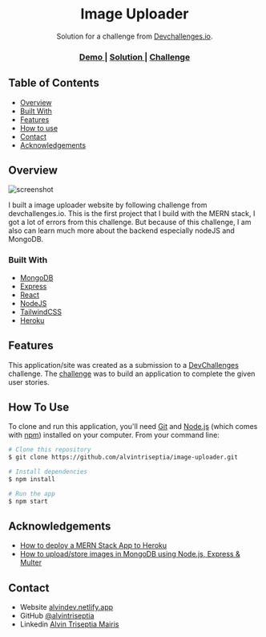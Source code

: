 <!-- Please update value in the {}  -->

<h1 align="center">Image Uploader</h1>

<div align="center">
   Solution for a challenge from  <a href="http://devchallenges.io" target="_blank">Devchallenges.io</a>.
</div>

<div align="center">
  <h3>
    <a href="https://alvindev-img-uploader.herokuapp.com/">
      Demo
    </a>
    <span> | </span>
    <a href="https://github.com/alvintriseptia/image-uploader">
      Solution
    </a>
    <span> | </span>
    <a href="https://devchallenges.io/challenges/O2iGT9yBd6xZBrOcVirx">
      Challenge
    </a>
  </h3>
</div>

<!-- TABLE OF CONTENTS -->

## Table of Contents

- [Overview](#overview)
- [Built With](#built-with)
- [Features](#features)
- [How to use](#how-to-use)
- [Contact](#contact)
- [Acknowledgements](#acknowledgements)

<!-- OVERVIEW -->

## Overview

![screenshot](https://alvindev-img-uploader.herokuapp.com/images/c9f30bdd-ea6c-4aa9-9da8-89911f25fe07-1639919667995.JPG)

I built a image uploader website by following challenge from devchallenges.io. This is the first project that I build with the MERN stack, I got a lot of errors from this challenge. But because of this challenge, I am also can learn much more about the backend especially nodeJS and MongoDB.

### Built With

<!-- This section should list any major frameworks that you built your project using. Here are a few examples.-->

- [MongoDB](https://mongodb.com/)
- [Express](https://expressjs.com/)
- [React](reactjs.org)
- [NodeJS](https://nodejs.org/)
- [TailwindCSS](https://tailwindcss.com/)
- [Heroku](https://heroku.com/)

## Features

<!-- List the features of your application or follow the template. Don't share the figma file here :) -->

This application/site was created as a submission to a [DevChallenges](https://devchallenges.io/challenges) challenge. The [challenge](https://devchallenges.io/challenges/O2iGT9yBd6xZBrOcVirx) was to build an application to complete the given user stories.

## How To Use

<!-- Example: -->

To clone and run this application, you'll need [Git](https://git-scm.com) and [Node.js](https://nodejs.org/en/download/) (which comes with [npm](http://npmjs.com)) installed on your computer. From your command line:

```bash
# Clone this repository
$ git clone https://github.com/alvintriseptia/image-uploader.git

# Install dependencies
$ npm install

# Run the app
$ npm start
```

## Acknowledgements

<!-- This section should list any articles or add-ons/plugins that helps you to complete the project. This is optional but it will help you in the future. For example -->

- [How to deploy a MERN Stack App to Heroku](https://www.youtube.com/watch?v=5PaUiPyBDJY&t=586s)
- [How to upload/store images in MongoDB using Node.js, Express & Multer](https://www.bezkoder.com/node-js-upload-store-images-mongodb/)

## Contact

- Website [alvindev.netlify.app](https://alvindev.netlify.app/)
- GitHub [@alvintriseptia](https://github.com/alvintriseptia)
- Linkedin [Alvin Triseptia Mairis](https://www.linkedin.com/in/alvin-triseptia-mairis/)
